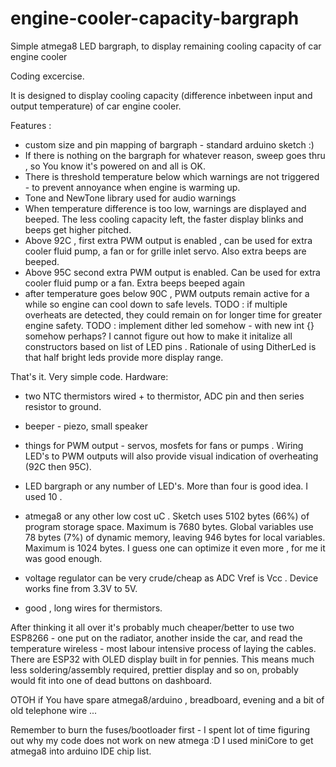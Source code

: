 # engine-cooler-capacity-bargraph
Simple atmega8 LED bargraph, to display remaining cooling capacity of car engine cooler

Coding excercise. 

It is designed to display cooling capacity (difference inbetween input and output temperature) of car engine cooler. 

Features :
* custom size and pin mapping of bargraph - standard arduino sketch :)
* If there is nothing on the bargraph for whatever reason, sweep goes thru , so You know it's powered on and all is OK.
* There is threshold temperature below which warnings are not triggered - to prevent annoyance when engine is warming up.
* Tone and NewTone library used for audio warnings
* When temperature difference is too low, warnings are displayed and beeped.
 The less cooling capacity left, the faster display blinks and beeps get higher pitched. 
* Above 92C , first extra PWM output is enabled , can be used for extra cooler fluid pump, a fan or for grille inlet servo. 
 Also extra beeps are beeped.
* Above 95C second extra PWM output is enabled. Can be used for extra cooler fluid pump or a fan.
 Extra beeps beeped again
* after temperature goes below 90C , PWM outputs remain active for a while so engine can cool down to safe levels. 
 TODO : if multiple overheats are detected, they could remain on for longer time for greater engine safety. 
 TODO : implement dither led somehow - with new int {} somehow perhaps? 
  I cannot figure out how to make it initalize all constructors based on list of LED pins . 
  Rationale of using DitherLed is that half bright leds provide more display range. 

That's it. Very simple code. 
Hardware:
* two NTC thermistors wired + to thermistor, ADC pin and then series resistor to ground. 
* beeper - piezo, small speaker
* things for PWM output - servos, mosfets for fans or pumps . 
 Wiring LED's to PWM outputs will also provide visual indication of overheating (92C then 95C). 
* LED bargraph or any number of LED's. More than four is good idea. I used 10 . 
* atmega8 or any other low cost uC . 
Sketch uses 5102 bytes (66%) of program storage space. Maximum is 7680 bytes.
Global variables use 78 bytes (7%) of dynamic memory, leaving 946 bytes for local variables. Maximum is 1024 bytes.
I guess one can optimize it even more , for me it was good enough. 

* voltage regulator can be very crude/cheap as ADC Vref is Vcc . Device works fine from 3.3V to 5V.
* good , long wires for thermistors. 

After thinking it all over it's probably much cheaper/better to use two ESP8266 - one put on the radiator, 
another inside the car, and read the temperature wireless - most labour intensive process of laying the cables. 
There are ESP32 with OLED display built in for pennies. 
This means much less soldering/assembly required, prettier display and so on, probably would fit into one of dead buttons 
on dashboard. 

OTOH if You have spare atmega8/arduino , breadboard, evening and a bit of old telephone wire ...

Remember to burn the fuses/bootloader first - I spent lot of time figuring out why my code does not work on new atmega :D
I used miniCore to get atmega8 into arduino IDE chip list. 
